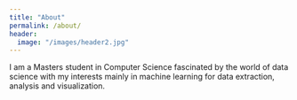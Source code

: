 ```yaml
---
title: "About"
permalink: /about/
header:
  image: "/images/header2.jpg"
---
```


I am a Masters student in Computer Science fascinated by the world of data science with my interests mainly in machine learning for data extraction, analysis and visualization.   